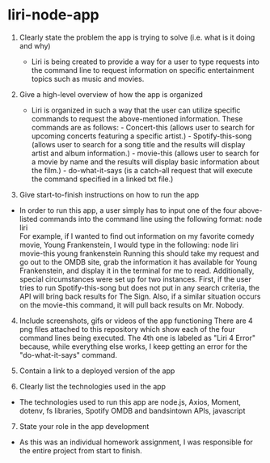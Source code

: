 # liri-node-app

1. Clearly state the problem the app is trying to solve (i.e. what is it doing and why)
    
    - Liri is being created to provide a way for a user to type requests into the command line to request information on specific entertainment topics such as music and movies. 

2. Give a high-level overview of how the app is organized
   
   - Liri is organized in such a way that the user can utilize specific commands to request the above-mentioned information. These commands       are as follows:
            - Concert-this (allows user to search for upcoming concerts featuring a specific artist.)
            - Spotify-this-song (allows user to search for a song title and the results will display artist and album information.)
            - movie-this (allows user to search for a movie by name and the results will display basic information about the film.)
            - do-what-it-says (is a catch-all request that will execute the command specified in a linked txt file.)

3. Give start-to-finish instructions on how to run the app
  
  - In order to run this app, a user simply has to input one of the four above-listed commands into the command line using the following        format: node liri <command> <search criteria>
     For example, if I wanted to find out information on my favorite comedy movie, Young Frankenstein, I would type in the following:
          node liri movie-this young frankenstein
     Running this should take my request and go out to the OMDB site, grab the information it has available for Young Frankenstein, and          display it in the terminal for me to read.
    Additionally, special circumstances were set up for two instances. First, if the user tries to run Spotify-this-song but does not put in any search criteria, the API will bring back results for The Sign. Also, if a similar situation occurs on the movie-this command, it will pull back results on Mr. Nobody. 
  

4. Include screenshots, gifs or videos of the app functioning
    There are 4 png files attached to this repository which show each of the four command lines being executed. The 4th one is labeled as "Liri 4 Error" because, while everything else works, I keep getting an error for the "do-what-it-says" command. 

5. Contain a link to a deployed version of the app

6. Clearly list the technologies used in the app

- The technologies used to run this app are node.js, Axios, Moment, dotenv, fs libraries, Spotify OMDB and bandsintown APIs, javascript
    
7. State your role in the app development
 
 - As this was an individual homework assignment, I was responsible for the entire project from start to finish. 
    
